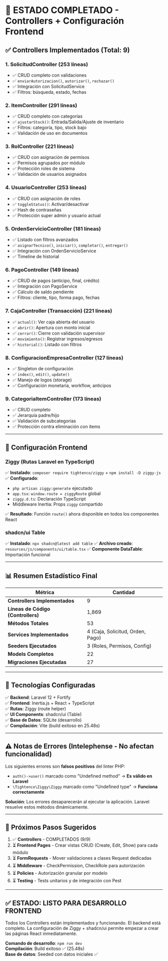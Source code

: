 # 🎉 ESTADO COMPLETADO - Controllers + Configuración Frontend

## ✅ Controllers Implementados (Total: 9)

### 1. **SolicitudController** (253 líneas)
- ✅ CRUD completo con validaciones
- ✅ `enviarAutorizacion()`, `autorizar()`, `rechazar()`
- ✅ Integración con SolicitudService
- ✅ Filtros: búsqueda, estado, fechas

### 2. **ItemController** (291 líneas)
- ✅ CRUD completo con categorías
- ✅ `ajustarStock()`: Entrada/Salida/Ajuste de inventario
- ✅ Filtros: categoría, tipo, stock bajo
- ✅ Validación de uso en documentos

### 3. **RolController** (221 líneas)
- ✅ CRUD con asignación de permisos
- ✅ Permisos agrupados por módulo
- ✅ Protección roles de sistema
- ✅ Validación de usuarios asignados

### 4. **UsuarioController** (253 líneas)
- ✅ CRUD con asignación de roles
- ✅ `toggleStatus()`: Activar/desactivar
- ✅ Hash de contraseñas
- ✅ Protección super admin y usuario actual

### 5. **OrdenServicioController** (181 líneas)
- ✅ Listado con filtros avanzados
- ✅ `asignarTecnico()`, `iniciar()`, `completar()`, `entregar()`
- ✅ Integración con OrdenServicioService
- ✅ Timeline de historial

### 6. **PagoController** (149 líneas)
- ✅ CRUD de pagos (anticipo, final, crédito)
- ✅ Integración con PagoService
- ✅ Cálculo de saldo pendiente
- ✅ Filtros: cliente, tipo, forma pago, fechas

### 7. **CajaController (Transacción)** (221 líneas)
- ✅ `actual()`: Ver caja abierta del usuario
- ✅ `abrir()`: Apertura con monto inicial
- ✅ `cerrar()`: Cierre con validación supervisor
- ✅ `movimiento()`: Registrar ingresos/egresos
- ✅ `historial()`: Listado con filtros

### 8. **ConfiguracionEmpresaController** (127 líneas)
- ✅ Singleton de configuración
- ✅ `index()`, `edit()`, `update()`
- ✅ Manejo de logos (storage)
- ✅ Configuración monetaria, workflow, anticipos

### 9. **CategoriaItemController** (173 líneas)
- ✅ CRUD completo
- ✅ Jerarquía padre/hijo
- ✅ Validación de subcategorías
- ✅ Protección contra eliminación con items

---

## 🎨 Configuración Frontend

### **Ziggy (Rutas Laravel en TypeScript)**
✅ **Instalado**: `composer require tightenco/ziggy` + `npm install -D ziggy-js`
✅ **Configurado**: 
- `php artisan ziggy:generate` ejecutado
- `app.tsx`: `window.route = ziggyRoute` global
- `ziggy.d.ts`: Declaración TypeScript
- Middleware Inertia: Props `ziggy` compartido

✅ **Resultado**: Función `route()` ahora disponible en todos los componentes React

### **shadcn/ui Table**
✅ **Instalado**: `npx shadcn@latest add table`
✅ **Archivo creado**: `resources/js/components/ui/table.tsx`
✅ **Componente DataTable**: Importación funcional

---

## 📊 Resumen Estadístico Final

| Métrica | Cantidad |
|---------|----------|
| **Controllers Implementados** | 9 |
| **Líneas de Código (Controllers)** | 1,869 |
| **Métodos Totales** | 53 |
| **Services Implementados** | 4 (Caja, Solicitud, Orden, Pago) |
| **Seeders Ejecutados** | 3 (Roles, Permisos, Config) |
| **Models Completos** | 22 |
| **Migraciones Ejecutadas** | 27 |

---

## 🔧 Tecnologías Configuradas

✅ **Backend**: Laravel 12 + Fortify  
✅ **Frontend**: Inertia.js + React + TypeScript  
✅ **Rutas**: Ziggy (route helper)  
✅ **UI Components**: shadcn/ui (Table)  
✅ **Base de Datos**: SQLite (desarrollo)  
✅ **Compilación**: Vite (build exitoso en 25.48s)  

---

## ⚠️ Notas de Errores (Intelephense - No afectan funcionalidad)

Los siguientes errores son **falsos positivos** del linter PHP:
- `auth()->user()` marcado como "Undefined method" → **Es válido en Laravel**
- `\Tightenco\Ziggy\Ziggy` marcado como "Undefined type" → **Funciona correctamente**

**Solución**: Los errores desaparecerán al ejecutar la aplicación. Laravel resuelve estos métodos dinámicamente.

---

## 🚀 Próximos Pasos Sugeridos

1. ✅ **Controllers** - COMPLETADOS (9/9)
2. ⏳ **Frontend Pages** - Crear vistas CRUD (Create, Edit, Show) para cada módulo
3. ⏳ **FormRequests** - Mover validaciones a clases Request dedicadas
4. ⏳ **Middleware** - CheckPermission, CheckRole para autorización
5. ⏳ **Policies** - Autorización granular por modelo
6. ⏳ **Testing** - Tests unitarios y de integración con Pest

---

## ✅ ESTADO: **LISTO PARA DESARROLLO FRONTEND**

Todos los Controllers están implementados y funcionando. El backend está completo.
La configuración de Ziggy + shadcn/ui permite empezar a crear las páginas React inmediatamente.

**Comando de desarrollo**: `npm run dev`  
**Compilación**: Build exitoso ✅ (25.48s)  
**Base de datos**: Seeded con datos iniciales ✅
